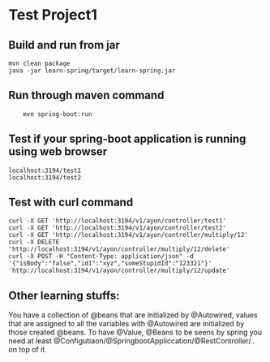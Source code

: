 # Test Project1

## Build and run from jar
    mvn clean package
    java -jar learn-spring/target/learn-spring.jar

## Run through maven command
```
	mvn spring-boot:run
```

## Test if your spring-boot application is running using web browser

    localhost:3194/test1
    localhost:3194/test2

## Test with curl command
```
curl -X GET 'http://localhost:3194/v1/ayon/controller/test1'
curl -X GET 'http://localhost:3194/v1/ayon/controller/test2'
curl -X GET 'http://localhost:3194/v1/ayon/controller/multiply/12'
curl -X DELETE 'http://localhost:3194/v1/ayon/controller/multiply/12/delete'
curl -X POST -H "Content-Type: application/json" -d '{"isBody":"false","id1":"xyz","someStupidId":"123321"}' 'http://localhost:3194/v1/ayon/controller/multiply/12/update'
```

## Other learning stuffs:

You have a collection of @beans that are initialized by @Autowired, values that are assigned to all the variables with @Autowired are initialized by those created @beans. To have @Value, @Beans to be seens by spring you need at least @Configutiaon/@SpringbootAppliccation/@RestController/.. on top of it


